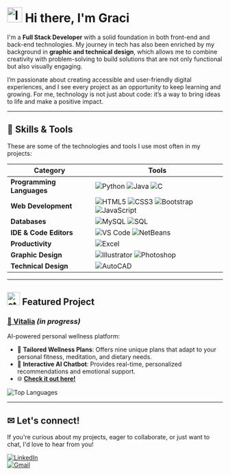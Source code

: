 # <img src="https://github.com/user-attachments/assets/191afcfb-c9d6-427a-bd85-5a0b8c2ae159" width="35px" alt="love" /> Hi there, I'm Graci  

I'm a **Full Stack Developer** with a solid foundation in both front-end and back-end technologies. My journey in tech has also been enriched by my background in **graphic and technical design**, which allows me to combine creativity with problem-solving to build solutions that are not only functional but also visually engaging.  

I’m passionate about creating accessible and user-friendly digital experiences, and I see every project as an opportunity to keep learning and growing. For me, technology is not just about code: it’s a way to bring ideas to life and make a positive impact.  



---

## 🌊 Skills & Tools  

These are some of the technologies and tools I use most often in my projects:

| Category         | Tools |
|-----------------|-------|
| **Programming Languages** | ![Python](https://img.shields.io/badge/Python-4F959D?style=for-the-badge&logo=python&logoColor=white) ![Java](https://img.shields.io/badge/Java-205781?style=for-the-badge&logo=java&logoColor=white) ![C](https://img.shields.io/badge/C-98D2C0?style=for-the-badge&logo=c&logoColor=205781) |
| **Web Development** | ![HTML5](https://img.shields.io/badge/HTML5-F6F8D5?style=for-the-badge&logo=html5&logoColor=205781) ![CSS3](https://img.shields.io/badge/CSS3-4F959D?style=for-the-badge&logo=css3&logoColor=white) ![Bootstrap](https://img.shields.io/badge/Bootstrap-98D2C0?style=for-the-badge&logo=bootstrap&logoColor=205781) ![JavaScript](https://img.shields.io/badge/JavaScript-205781?style=for-the-badge&logo=javascript&logoColor=F6F8D5) |
| **Databases** | ![MySQL](https://img.shields.io/badge/MySQL-4F959D?style=for-the-badge&logo=mysql&logoColor=white) ![SQL](https://img.shields.io/badge/SQL-98D2C0?style=for-the-badge&logo=postgresql&logoColor=205781) |
| **IDE & Code Editors** | ![VS Code](https://img.shields.io/badge/VS%20Code-F6F8D5?style=for-the-badge&logo=visual-studio-code&logoColor=205781) ![NetBeans](https://img.shields.io/badge/NetBeans-4F959D?style=for-the-badge&logo=apachenetbeanside&logoColor=white) |
| **Productivity** | ![Excel](https://img.shields.io/badge/Excel-98D2C0?style=for-the-badge&logo=microsoft-excel&logoColor=205781) |
| **Graphic Design** | ![Illustrator](https://img.shields.io/badge/Illustrator-F6F8D5?style=for-the-badge&logo=adobe-illustrator&logoColor=205781) ![Photoshop](https://img.shields.io/badge/Photoshop-4F959D?style=for-the-badge&logo=adobe-photoshop&logoColor=white) |
| **Technical Design** | ![AutoCAD](https://img.shields.io/badge/AutoCAD-205781?style=for-the-badge&logo=autodesk&logoColor=F6F8D5) |

---

## <img src="https://github.com/user-attachments/assets/7bcd5989-99d3-47c5-90a5-1a2b188382ba" width="30px" alt="star" /> Featured Project
### [💙 Vitalia](https://github.com/gracimarch/Vitalia) *(in progress)*  
AI-powered personal wellness platform:  
- 🧘 **Tailored Wellness Plans**: Offers nine unique plans that adapt to your personal fitness, meditation, and dietary needs.
- 🤖 **Interactive AI Chatbot**: Provides real-time, personalized recommendations and emotional support.
- 🌐 [**Check it out here!**](https://vitalia-selfcare.vercel.app)

![Top Languages](https://github-readme-stats.vercel.app/api/top-langs/?username=gracimarch&repo=Vitalia&layout=compact&theme=radical&bg_color=F6F8D5&title_color=205781&text_color=4F959D)

---

## ✉ Let's connect!  

If you're curious about my projects, eager to collaborate, or just want to chat, I'd love to hear from you!

[![LinkedIn](https://img.shields.io/badge/LinkedIn-205781?style=for-the-badge&logo=linkedin&logoColor=F6F8D5)](https://www.linkedin.com/in/gracimarch/)  
[![Gmail](https://img.shields.io/badge/Email-4F959D?style=for-the-badge&logo=gmail&logoColor=F6F8D5)](mailto:gracianamarch1@gmail.com)
